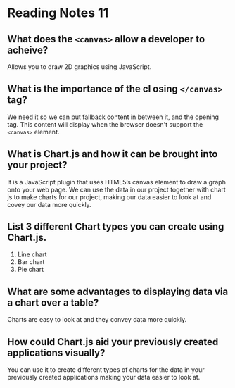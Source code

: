 # Reading Notes 11

## What does the `<canvas>` allow a developer to acheive?

Allows you to draw 2D graphics using JavaScript.

## What is the importance of the cl osing `</canvas>` tag?

We need it so we can put fallback content in between it, and the opening tag. This content will display when the browser doesn't support the `<canvas>` element.

## What is Chart.js and how it can be brought into your project?

It is a JavaScript plugin that uses HTML5’s canvas element to draw a graph onto your web page. We can use the data in our project together with chart js to make charts for our project, making our data easier to look at and covey our data more quickly.

## List 3 different Chart types you can create using Chart.js.

1. Line chart
2. Bar chart
3. Pie chart

## What are some advantages to displaying data via a chart over a table?

Charts are easy to look at and they convey data more quickly.

## How could Chart.js aid your previously created applications visually?

You can use it to create different types of charts for the data in your previously created applications making your data easier to look at.
